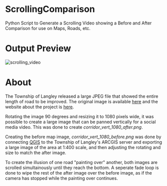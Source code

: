 # ScrollingComparison
Python Script to Generate a Scrolling Video showing a Before and After Comparison for use on Maps, Roads, etc.

# Output Preview
![scrolling_video](https://github.com/StrongTownsLangley/ScrollingComparison/assets/160652425/2d55c810-282d-449c-adb8-e49fb9c2c0f1)

# About
The Township of Langley released a large JPEG file that showed the entire length of road to be improved. The original image is available [here](https://www.tol.ca/en/connect/resources/get-involved/engage-tol/2024/216-Complete-Streets-Project/216-Corridor-Map_r5_Full-Corridor.jpg) and the website about the project is [here](https://www.tol.ca/en/connect/216-street-complete-street-project.aspx).

Rotating the image 90 degrees and resizing it to 1080 pixels wide, it was possible to create a large image that can be panned vertically for a social media video. This was done to create *corridor_vert_1080_after.png*.

Creating the before map image, *corridor_vert_1080_before.png* was done by connecting [QGIS](https://www.qgis.org/) to the Township of Langley's ARCGIS server and exporting a large image of the area at 1:400 scale, and then adjusting the rotating and size to match the after image.

To create the illusion of one road "painting over" another, both images are scrolled simultainously until they reach the bottom.
A seperate fade loop is done to wipe the rest of the after image over the before image, as if the camera has stopped while the painting over continues.
